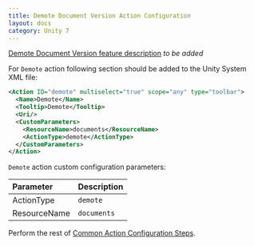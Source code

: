 ```yaml
---
title: Demote Document Version Action Configuration
layout: docs
category: Unity 7
---
```

[Demote Document Version feature description](../../features/document-management/demote-version.md) *to be added*

For `Demote` action following section should be added to the Unity System XML file:

```xml
<Action ID="demote" multiselect="true" scope="any" type="toolbar">
  <Name>Demote</Name>
  <Tooltip>Demote</Tooltip>
  <Uri/>
  <CustomParameters>
    <ResourceName>documents</ResourceName>
    <ActionType>demote</ActionType>
  </CustomParameters>
</Action>
```

`Demote` action custom configuration parameters:

| Parameter       | Description |
|:----------------|:------------|
|ActionType       | `demote` |
|ResourceName       | `documents` |

Perform the rest of [Common Action Configuration Steps](../actions.md#common-actions-configuration-steps). 
